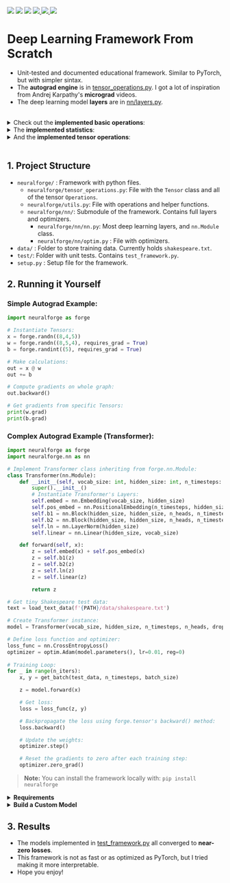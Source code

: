<p align="left">
    <a href="https://github.com/eduardoleao052/autograd-from-scratch/actions/workflows/test.yml/badge.svg" alt="Unit Tests">
        <img src="https://github.com/eduardoleao052/autograd-from-scratch/actions/workflows/test.yml/badge.svg" /></a>
    <a href="https://github.com/eduardoleao052/autograd-from-scratch/pulse" alt="Activity">
        <img src="https://img.shields.io/github/commit-activity/m/eduardoleao052/autograd-from-scratch" /></a>
    <a href="https://github.com/eduardoleao052/autograd-from-scratch/graphs/contributors" alt="Contributors">
        <img src="https://img.shields.io/github/contributors/eduardoleao052/autograd-from-scratch" /></a>
    <a href="https://www.python.org/">
        <img src="https://img.shields.io/badge/language-Python-blue">
    </a>
    <a href="mailto:eduardoleao052@usp.br">
        <img src="https://img.shields.io/badge/-Email-red?style=flat-square&logo=gmail&logoColor=white">
    </a>
    <a href=""https://www.linkedin.com/in/eduardoleao052/">
        <img src="https://img.shields.io/badge/-Linkedin-blue?style=flat-square&logo=linkedin">
    </a>
</p>


# Deep Learning Framework From Scratch
- Unit-tested and documented educational framework. Similar to PyTorch, but with simpler sintax.
- The __autograd engine__ is in [tensor_operations.py](neuralforge/tensor_operations.py). I got a lot of inspiration from Andrej Karpathy's __micrograd__ videos.
- The deep learning model __layers__ are in [nn/layers.py](neuralforge/nn/layers.py).
<br/>
<details>
<summary> Check out the <b>implemented basic operations</b>: </summary>


<br/>


- [Addition](https://github.com/eduardoleao052/Autograd-from-scratch/blob/97b5d4e9d9c118375e53699043556e4d68d7fce7/neuralforge/tensor_operations.py#L205-L257)
- [Subtraction](https://github.com/eduardoleao052/Autograd-from-scratch/blob/97b5d4e9d9c118375e53699043556e4d68d7fce7/neuralforge/tensor_operations.py#L259-L286)
- [Multiplication](https://github.com/eduardoleao052/Autograd-from-scratch/blob/97b5d4e9d9c118375e53699043556e4d68d7fce7/neuralforge/tensor_operations.py#L288-L342)
- [Division](https://github.com/eduardoleao052/Autograd-from-scratch/blob/c8c9b697815bc2c9efb1e9ce4d9ee490b43f19a2/neuralforge/tensor_operations.py#L400-L451)
- [Matrix multiplication](https://github.com/eduardoleao052/Autograd-from-scratch/blob/c8c9b697815bc2c9efb1e9ce4d9ee490b43f19a2/neuralforge/tensor_operations.py#L400-L451)
- [Exponentiation](https://github.com/eduardoleao052/Autograd-from-scratch/blob/c8c9b697815bc2c9efb1e9ce4d9ee490b43f19a2/neuralforge/tensor_operations.py#L582-L609)
- [Log](https://github.com/eduardoleao052/Autograd-from-scratch/blob/c8c9b697815bc2c9efb1e9ce4d9ee490b43f19a2/neuralforge/tensor_operations.py#L611-L638)
- [Square Root](https://github.com/eduardoleao052/Autograd-from-scratch/blob/c8c9b697815bc2c9efb1e9ce4d9ee490b43f19a2/neuralforge/tensor_operations.py#L640-L667)

<br/>
  
</details>


<details>
<summary> The <b>implemented statistics</b>: </summary>


<br/>


- [Sum](https://github.com/eduardoleao052/Autograd-from-scratch/blob/c8c9b697815bc2c9efb1e9ce4d9ee490b43f19a2/neuralforge/tensor_operations.py#L492-L519)
- [Mean](https://github.com/eduardoleao052/Autograd-from-scratch/blob/c8c9b697815bc2c9efb1e9ce4d9ee490b43f19a2/neuralforge/tensor_operations.py#L521-L549)
- [Max](https://github.com/eduardoleao052/Autograd-from-scratch/blob/c8c9b697815bc2c9efb1e9ce4d9ee490b43f19a2/neuralforge/tensor_operations.py#L454-L490)
- [Variance](https://github.com/eduardoleao052/Autograd-from-scratch/blob/c8c9b697815bc2c9efb1e9ce4d9ee490b43f19a2/neuralforge/tensor_operations.py#L551-L579)

<br/>

</details>


<details>
<summary> And the <b>implemented tensor operations</b>: </summary>


<br/>


- [Reshape](https://github.com/eduardoleao052/Autograd-from-scratch/blob/4b7083149a8dd8e9bdb2b0c93fe130d9be516bf0/neuralforge/tensor_operations.py#L682-L710)
- [Transpose](https://github.com/eduardoleao052/Autograd-from-scratch/blob/4b7083149a8dd8e9bdb2b0c93fe130d9be516bf0/neuralforge/tensor_operations.py#L713-L741)
- [Concatenate](https://github.com/eduardoleao052/Autograd-from-scratch/blob/4b7083149a8dd8e9bdb2b0c93fe130d9be516bf0/neuralforge/tensor_operations.py#L744-L780)
- [Stack](https://github.com/eduardoleao052/Autograd-from-scratch/blob/4b7083149a8dd8e9bdb2b0c93fe130d9be516bf0/neuralforge/tensor_operations.py#L783-L820)
- [MaskedFill](https://github.com/eduardoleao052/Autograd-from-scratch/blob/4b7083149a8dd8e9bdb2b0c93fe130d9be516bf0/neuralforge/tensor_operations.py#L823-L851)
- [Slice](https://github.com/eduardoleao052/Autograd-from-scratch/blob/4b7083149a8dd8e9bdb2b0c93fe130d9be516bf0/neuralforge/tensor_operations.py#L854-L882)

<br/>


</details>
<br/>


## 1. Project Structure
- `neuralforge/` : Framework with python files.
  - `neuralforge/tensor_operations.py`:  File with the `Tensor` class and all of the tensor `Operations`.
  - `neuralforge/utils.py`: File with operations and helper functions.
  - `neuralforge/nn/`: Submodule of the framework. Contains full layers and optimizers.
      - `neuralforge/nn/nn.py`: Most deep learning layers, and `nn.Module` class.
      - `neuralforge/nn/optim.py` : File with optimizers.
- `data/` : Folder to store training data. Currently holds `shakespeare.txt`.
- `test/`: Folder with unit tests. Contains `test_framework.py`.
- `setup.py` : Setup file for the framework.
    
## 2. Running it Yourself
### Simple Autograd Example: 
```python
import neuralforge as forge

# Instantiate Tensors:
x = forge.randn((8,4,5))
w = forge.randn((8,5,4), requires_grad = True)
b = forge.randint((5), requires_grad = True)

# Make calculations:
out = x @ w
out += b

# Compute gradients on whole graph:
out.backward()

# Get gradients from specific Tensors:
print(w.grad)
print(b.grad)

```

### Complex Autograd Example (Transformer): 
```python
import neuralforge as forge
import neuralforge.nn as nn

# Implement Transformer class inheriting from forge.nn.Module:
class Transformer(nn.Module):
    def __init__(self, vocab_size: int, hidden_size: int, n_timesteps: int, n_heads: int, p: float):
        super().__init__()
        # Instantiate Transformer's Layers:
        self.embed = nn.Embedding(vocab_size, hidden_size)
        self.pos_embed = nn.PositionalEmbedding(n_timesteps, hidden_size)
        self.b1 = nn.Block(hidden_size, hidden_size, n_heads, n_timesteps, dropout_prob=p) 
        self.b2 = nn.Block(hidden_size, hidden_size, n_heads, n_timesteps, dropout_prob=p)
        self.ln = nn.LayerNorm(hidden_size)
        self.linear = nn.Linear(hidden_size, vocab_size)

    def forward(self, x):
        z = self.embed(x) + self.pos_embed(x)
        z = self.b1(z)
        z = self.b2(z)
        z = self.ln(z)
        z = self.linear(z)

        return z

# Get tiny Shakespeare test data:
text = load_text_data(f'{PATH}/data/shakespeare.txt')

# Create Transformer instance:
model = Transformer(vocab_size, hidden_size, n_timesteps, n_heads, dropout_p)

# Define loss function and optimizer:
loss_func = nn.CrossEntropyLoss()
optimizer = optim.Adam(model.parameters(), lr=0.01, reg=0)
        
# Training Loop:
for _ in range(n_iters):
    x, y = get_batch(test_data, n_timesteps, batch_size)

    z = model.forward(x)

    # Get loss:
    loss = loss_func(z, y)

    # Backpropagate the loss using forge.tensor's backward() method:
    loss.backward()

    # Update the weights:
    optimizer.step()

    # Reset the gradients to zero after each training step:
    optimizer.zero_grad()
```
> **Note:** You can install the framework locally with: `pip install neuralforge`
<details>
<summary> <b> Requirements </b> </summary>

<br/>
  
- The required packages are listed in `requirements.txt`.
- The requirements can be installed on a virtual environment with the command:
```
pip install -r requirements.txt
```
> **Note:** The framework is built around numpy, so there is no CUDA availability.

<br/>

</details>
<details>
<summary> <b> Build a Custom Model </b> </summary>

<br/>

- To create a custom model class, you can use the exact same syntax as you would in PyTorch, inheriting from nn.Module.
<details>
<summary> You may chose among <b>the following layers</b>: </summary>

<br/>

- [nn.Embedding](https://github.com/eduardoleao052/Autograd-from-scratch/blob/e7569075cb3342300274839bcf4edd8ba19a1c08/neuralforge/nn/layers.py#L129-L146) (first layer, turns input indexes into vectors)
- [nn.PositionalEmbedding](https://github.com/eduardoleao052/Autograd-from-scratch/blob/e7569075cb3342300274839bcf4edd8ba19a1c08/neuralforge/nn/layers.py#L149-L164) (second layer, adds position information to every timestep of the input)
- [nn.Linear](https://github.com/eduardoleao052/Autograd-from-scratch/blob/e7569075cb3342300274839bcf4edd8ba19a1c08/neuralforge/nn/layers.py#L47-L64) (simple fully-connected layer)
- [nn.MultiHeadSelfAttention](https://github.com/eduardoleao052/Autograd-from-scratch/blob/e7569075cb3342300274839bcf4edd8ba19a1c08/neuralforge/nn/layers.py#L67-L126) (core of the transformer, calculates weighted sum of inputs)
- [nn.Block](https://github.com/eduardoleao052/Autograd-from-scratch/blob/e7569075cb3342300274839bcf4edd8ba19a1c08/neuralforge/nn/layers.py#L268-L287) (full transformer block - Contains MHSA, Linear and LayerNorm layers)
- [nn.CrossEntropyLoss](https://github.com/eduardoleao052/Autograd-from-scratch/blob/e7569075cb3342300274839bcf4edd8ba19a1c08/neuralforge/nn/layers.py#L290-L320) (last layer, returns probabilities for next generated character)

</details>
<details>
<summary> And <b>the following functions</b>: </summary>

<br/>

- [nn.Dropout](https://github.com/eduardoleao052/Autograd-from-scratch/blob/e7569075cb3342300274839bcf4edd8ba19a1c08/neuralforge/nn/layers.py#L167-L183) (can be added to apply dropout)
- [nn.LayerNorm](https://github.com/eduardoleao052/Autograd-from-scratch/blob/e7569075cb3342300274839bcf4edd8ba19a1c08/neuralforge/nn/layers.py#L186-L201) (normalizes the tensors)
- [nn.Softmax](https://github.com/eduardoleao052/Autograd-from-scratch/blob/e7569075cb3342300274839bcf4edd8ba19a1c08/neuralforge/nn/layers.py#L215-L229) (scales the values between 0 and 1)
- [nn.Tanh](https://github.com/eduardoleao052/Autograd-from-scratch/blob/e7569075cb3342300274839bcf4edd8ba19a1c08/neuralforge/nn/layers.py#L232-L241) (scales the values between -1 and 1)
- [nn.Relu](https://github.com/eduardoleao052/Autograd-from-scratch/blob/e7569075cb3342300274839bcf4edd8ba19a1c08/neuralforge/nn/layers.py#L204-L212) (zeroes all negative values)

</details>

<br/>

</details>

## 3. Results
- The models implemented in [test_framework.py](tests/test_framework.py) all converged to __near-zero losses__.
- This framework is not as fast or as optimized as PyTorch, but I tried making it more interpretable.
- Hope you enjoy!

